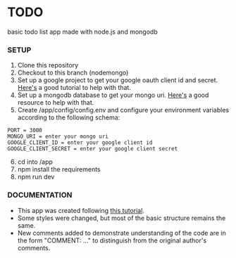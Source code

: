 # TODO
basic todo list app made with node.js and mongodb

### SETUP
1. Clone this repository
2. Checkout to this branch (nodemongo)
3. Set up a google project to get your google oauth client id and secret. [Here's](https://www.balbooa.com/gridbox-documentation/how-to-get-google-client-id-and-client-secret) a good tutorial to help with that.
4. Set up a mongodb database to get your mongo uri. [Here's](https://www.mongodb.com/docs/manual/reference/connection-string/) a good resource to help with that.
5. Create /app/config/config.env and configure your environment variables according to the following schema:
```
PORT = 3000
MONGO_URI = enter your mongo uri
GOOGLE_CLIENT_ID = enter your google client id
GOOGLE_CLIENT_SECRET = enter your google client secret

```
6. cd into /app
7. npm install the requirements
8. npm run dev

### DOCUMENTATION
* This app was created following [this tutorial](https://dev.to/atultyagi612/build-a-basic-todo-app-with-nodejs-mongodb-20om).
* Some styles were changed, but most of the basic structure remains the same.
* New comments added to demonstrate understanding of the code are in the form "COMMENT: ..." to distinguish from the original author's comments.
